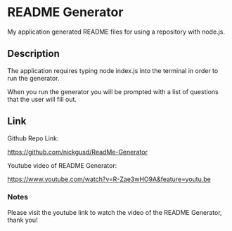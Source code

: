 # README Generator

My application generated README files for using a repository with node.js. 

## Description

The application requires typing node index.js into the terminal in order to run the generator. 

When you run the generator you will be prompted with a list of questions that the user will fill out.

## Link

Github Repo Link: 

https://github.com/nickgusd/ReadMe-Generator


Youtube video of README Generator:

https://www.youtube.com/watch?v=R-Zae3wHO9A&feature=youtu.be

### Notes

Please visit the youtube link to watch the video of the README Generator, thank you!

